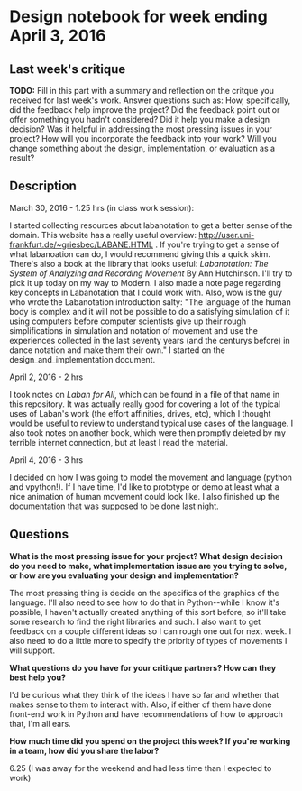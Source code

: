 # Design notebook for week ending April 3, 2016

## Last week's critique

**TODO:** Fill in this part with a summary and reflection on the critque you
received for last week's work. Answer questions such as:  How, specifically, did
the feedback help improve the project? Did the feedback point out or offer
something you hadn't considered? Did it help you make a design decision? Was it 
helpful in addressing the most pressing issues in your project? How will you
incorporate the feedback into your work? Will you change something about the 
design, implementation, or evaluation as a result?

## Description

March 30, 2016 - 1.25 hrs (in class work session):

I started collecting resources about labanotation to get a better sense of the domain. This website has a really useful overview:
http://user.uni-frankfurt.de/~griesbec/LABANE.HTML . If you're trying to get a sense of what labanoation can do, I would recommend
giving this a quick skim. There's also a book at the library that looks useful: _Labanotation: The System of Analyzing and Recording Movement_ By Ann Hutchinson. I'll try to pick it up today on my way to Modern. I also made a note page regarding key concepts in Labanotation that I could work with. Also, wow is the guy who wrote the Labanotation introduction salty: "The language of the human body is complex and it will not be possible to do a satisfying simulation of it using computers before computer scientists give up their rough simplifications in simulation and notation of movement and use the experiences collected in the last seventy years (and the centurys before) in dance notation and make them their own." I started on the design_and_implementation document.

April 2, 2016 - 2 hrs

I took notes on _Laban for All_, which can be found in a file of that name in this repository. It was actually really good for covering a lot of the typical uses of Laban's work (the effort affinities, drives, etc), which I thought would be useful to review to understand typical use cases of the language. I also took notes on another book, which were then promptly deleted by my terrible internet connection, but at least I read the material.

April 4, 2016 - 3 hrs

I decided on how I was going to model the movement and language (python and vpython!). If I have time, I'd like to prototype or demo at least what a nice animation of human movement could look like. I also finished up the documentation that was supposed to be done last night.

## Questions

**What is the most pressing issue for your project? What design decision do
you need to make, what implementation issue are you trying to solve, or how
are you evaluating your design and implementation?**

The most pressing thing is decide on the specifics of the graphics of the language. I'll also need to see how to do that in Python--while I know it's possible, I haven't actually created anything of this sort before, so it'll take some research to find the right libraries and such. I also want to get feedback on a couple different ideas so I can rough one out for next week. I also need to do a little more to specify the priority of types of movements I will support.

**What questions do you have for your critique partners? How can they best help
you?**

I'd be curious what they think of the ideas I have so far and whether that makes sense to them to interact with. Also, if either of them have done front-end work in Python and have recommendations of how to approach that, I'm all ears.

**How much time did you spend on the project this week? If you're working in a
team, how did you share the labor?**

6.25 (I was away for the weekend and had less time than I expected to work)


